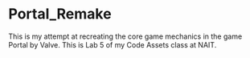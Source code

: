 # Portal_Remake
This is my attempt at recreating the core game mechanics in the game Portal by Valve. This is Lab 5 of my Code Assets class at NAIT.
